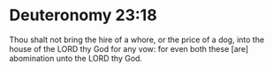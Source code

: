 # Deuteronomy 23:18

Thou shalt not bring the hire of a whore, or the price of a dog, into the house of the LORD thy God for any vow: for even both these [are] abomination unto the LORD thy God.